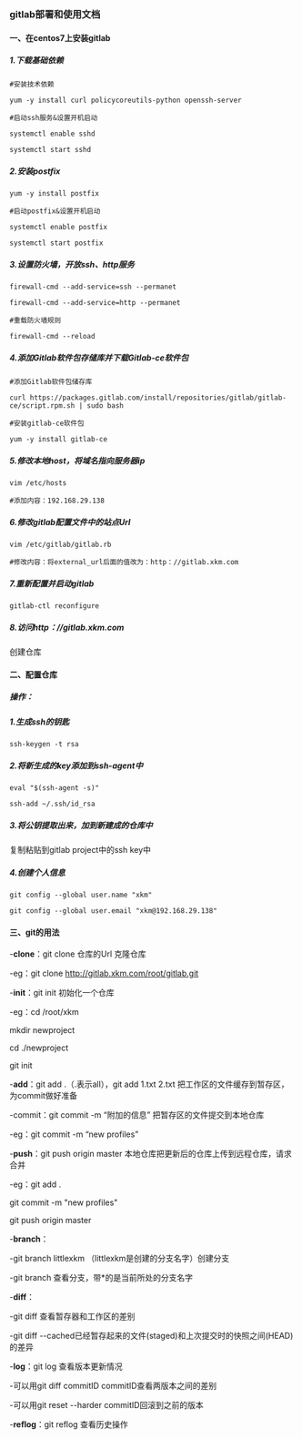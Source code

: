 ### gitlab部署和使用文档



#### 一、在centos7上安装gitlab

##### 1.下载基础依赖

```
#安装技术依赖

yum -y install curl policycoreutils-python openssh-server

#启动ssh服务&设置开机启动

systemctl enable sshd

systemctl start sshd
```

##### 2.安装postfix

```
yum -y install postfix

#启动postfix&设置开机启动

systemctl enable postfix

systemctl start postfix
```

##### 3.设置防火墙，开放ssh、http服务

```
firewall-cmd --add-service=ssh --permanet

firewall-cmd --add-service=http --permanet

#重载防火墙规则

firewall-cmd --reload
```

##### 4.添加Gitlab软件包存储库并下载Gitlab-ce软件包

```
#添加Gitlab软件包储存库

curl https://packages.gitlab.com/install/repositories/gitlab/gitlab-ce/script.rpm.sh | sudo bash

#安装gitlab-ce软件包

yum -y install gitlab-ce
```

##### 5.修改本地host，将域名指向服务器ip

```
vim /etc/hosts

#添加内容：192.168.29.138
```

##### 6.修改gitlab配置文件中的站点Url

```
vim /etc/gitlab/gitlab.rb

#修改内容：将external_url后面的值改为：http：//gitlab.xkm.com
```

##### 7.重新配置并启动gitlab

```
gitlab-ctl reconfigure
```

##### 8.访问http：//gitlab.xkm.com

创建仓库



#### 二、配置仓库



##### 操作：

##### 1.生成ssh的钥匙

```
ssh-keygen -t rsa 
```

##### 2.将新生成的key添加到ssh-agent中

```
eval "$(ssh-agent -s)"

ssh-add ~/.ssh/id_rsa
```

##### 3.将公钥提取出来，加到新建成的仓库中

复制粘贴到gitlab project中的ssh key中

##### 4.创建个人信息

```
git config --global user.name "xkm"

git config --global user.email "xkm@192.168.29.138"
```



#### 三、git的用法

-**clone**：git clone 仓库的Url       克隆仓库

-eg：git clone http://gitlab.xkm.com/root/gitlab.git



-**init**：git init         初始化一个仓库

-eg：cd /root/xkm

mkdir newproject

cd ./newproject

git init



-**add**：git add .（.表示all），git add 1.txt 2.txt 把工作区的文件缓存到暂存区，为commit做好准备



-commit：git commit -m “附加的信息”  把暂存区的文件提交到本地仓库

-eg：git commit -m “new profiles”



-**push**：git push origin master 本地仓库把更新后的仓库上传到远程仓库，请求合并

-eg：git add .

git commit -m "new profiles"

git push origin master



-**branch**：

-git branch littlexkm （littlexkm是创建的分支名字）创建分支

-git branch 查看分支，带*的是当前所处的分支名字



-**diff**：

-git diff 查看暂存器和工作区的差别

-git diff --cached已经暂存起来的文件(staged)和上次提交时的快照之间(HEAD)的差异



-**log**：git log 查看版本更新情况

-可以用git diff commitID commitID查看两版本之间的差别

-可以用git reset --harder commitID回滚到之前的版本



-**reflog**：git reflog  查看历史操作